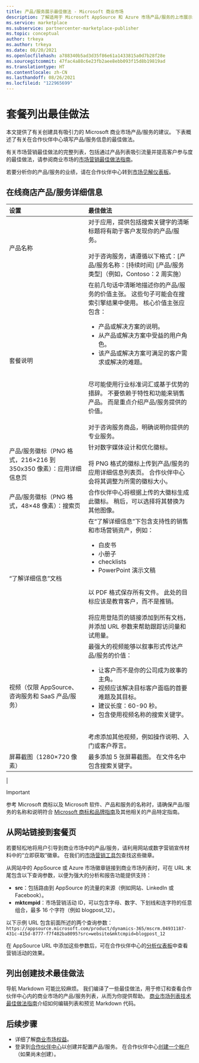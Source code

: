 ```yaml
---
title: 产品/服务展示最佳做法 - Microsoft 商业市场
description: 了解适用于 Microsoft AppSource 和 Azure 市场产品/服务的上市展示最佳做法。
ms.service: marketplace
ms.subservice: partnercenter-marketplace-publisher
ms.topic: conceptual
author: trkeya
ms.author: trkeya
ms.date: 08/20/2021
ms.openlocfilehash: a788340b5ad3d35f86e61a1433815a0d7b28f28e
ms.sourcegitcommit: 47fac4a88c6e23fb2aee8ebb093f15d8b19819ad
ms.translationtype: HT
ms.contentlocale: zh-CN
ms.lasthandoff: 08/26/2021
ms.locfileid: "122965699"
---
```

# <a name="offer-listing-best-practices"></a>套餐列出最佳做法

本文提供了有关创建具有吸引力的 Microsoft 商业市场产品/服务的建议。 下表概述了有关在合作伙伴中心填写产品/服务信息的最佳做法。

有关市场营销最佳做法的完整列表，包括通过产品列表吸引流量并提高客户参与度的最佳做法，请参阅商业市场的[市场营销最佳做法指南](https://aka.ms/marketplacebestpracticesguide)。

若要分析你的产品/服务的业绩，请在合作伙伴中心转到[市场见解仪表板](https://go.microsoft.com/fwlink/?linkid=2165936)。

## <a name="online-store-offer-details"></a>在线商店产品/服务详细信息

| 设置 | 最佳做法 |
|:--- |:--- |  
| 产品名称 | 对于应用，提供包括搜索关键字的清晰标题将有助于客户发现你的产品/服务。<br><br>对于咨询服务，请遵循以下格式：[产品/服务名称：[持续时间] [产品/服务类型]（例如，Contoso：2 周实施） |
| 套餐说明 | 在前几句话中清晰地描述你的产品/服务的价值主张。 这些句子可能会在搜索引擎结果中使用。 核心价值主张应包含：<ul><li>产品或解决方案的说明。</li><li>从产品或解决方案中受益的用户角色。</li><li>该产品或解决方案可满足的客户需求或解决的难题。</li></ul><br>尽可能使用行业标准词汇或基于优势的措辞。 不要依赖于特性和功能来销售产品。 而是重点介绍产品/服务提供的价值。<br><br>对于咨询服务商品，明确说明你提供的专业服务。 |
| 产品/服务徽标（PNG 格式，216×216 到 350x350 像素）：应用详细信息页 | 针对数字媒体设计和优化徽标。<br><br>将 PNG 格式的徽标上传到产品/服务的应用详细信息列表页。 合作伙伴中心会将其调整为所需的徽标大小。 |
| 产品/服务徽标（PNG 格式，48×48 像素）：搜索页 | 合作伙伴中心将根据上传的大徽标生成此徽标。 稍后，可以选择将其替换为其他图像。 |
“了解详细信息”文档 | 在“了解详细信息”下包含支持性的销售和市场营销资产，例如：<ul><li>白皮书</li><li>小册子</li><li>checklists</li><li>PowerPoint 演示文稿</li></ul><br>以 PDF 格式保存所有文件。 此处的目标应该是教育客户，而不是推销。<br><br>将应用登陆页的链接添加到所有文档，并添加 URL 参数来帮助跟踪访问量和试用量。 |
| 视频（仅限 AppSource、咨询服务和 SaaS 产品/服务） | 最强大的视频能够以叙事形式传达产品/服务的价值：<ul><li>让客户而不是你的公司成为故事的主角。</li><li>视频应该解决目标客户面临的首要难题及其目标。</li><li>建议长度：60-90 秒。</li><li>包含使用视频名称的搜索关键字。</li></ul><br>考虑添加其他视频，例如操作说明、入门或客户荐言。 |
| 屏幕截图（1280×720 像素） | 最多添加 5 张屏幕截图。 在文件名中包含搜索关键字。 |
|

> [!IMPORTANT]
> 参考 Microsoft 商标以及 Microsoft 软件、产品和服务的名称时，请确保产品/服务的名称和说明符合 [Microsoft 商标和品牌指南](https://www.microsoft.com/en-us/legal/intellectualproperty/trademarks/usage/general.aspx)及其他相关的产品特定指南。

## <a name="link-to-your-offer-page-from-your-website"></a>从网站链接到套餐页

若要轻松地将用户引导到商业市场中的产品/服务，请利用网站或数字营销宣传材料中的“立即获取”徽章。 在我们的[市场营销工具包](https://partner.microsoft.com/asset/collection/azure-marketplace-and-appsource-publisher-toolkit#/)查找这些徽章。

从网站中的 AppSource 或 Azure 市场徽章链接到商业市场列表时，可在 URL 末尾包含以下查询参数，以便为强大的分析和报告功能提供支持：
* **src**：包括路由到 AppSource 的流量的来源（例如网站、LinkedIn 或 Facebook）。
* **mktcmpid**：市场营销活动 ID，可以包含字母、数字、下划线和连字符的任意组合，最多 16 个字符（例如 blogpost_12）。

以下示例 URL 包含前面所述的两个查询参数：`https://appsource.microsoft.com/product/dynamics-365/mscrm.04931187-431c-415d-8777-f7f482ba8095?src=website&mktcmpid=blogpost_12`

在 AppSource URL 中添加这些参数后，可在合作伙伴中心的[分析仪表板](https://go.microsoft.com/fwlink/?linkid=2165765)中查看营销活动的效果。

## <a name="listing-creation-technical-best-practices"></a>列出创建技术最佳做法

导航 Markdown 可能比较麻烦。 我们编译了一些最佳做法，用于修订和查看合作伙伴中心内的商业市场的产品/服务列表，从而为你提供帮助。 [商业市场列表技术最佳做法指南](https://partner.microsoft.com/asset/collection/azure-marketplace-and-appsource-publisher-toolkit#/)介绍如何编辑列表和预览 Markdown 代码。

## <a name="next-steps"></a>后续步骤

- 详细了解[商业市场权益](./gtm-your-marketplace-benefits.md)。
- 登录到[合作伙伴中心](https://go.microsoft.com/fwlink/?linkid=2165290)以创建并配置产品/服务。 在合作伙伴中心[创建一个帐户](create-account.md)（如果尚未创建）。
